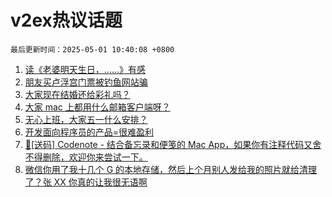 # v2ex热议话题

`最后更新时间：2025-05-01 10:40:08 +0800`

1. [读《老婆明天生日，……》有感](https://www.v2ex.com/t/1129136)
1. [朋友买卢浮宫门票被钓鱼网站骗](https://www.v2ex.com/t/1129157)
1. [大家现在结婚还给彩礼吗？](https://www.v2ex.com/t/1129108)
1. [大家 mac 上都用什么邮箱客户端呀？](https://www.v2ex.com/t/1129102)
1. [无心上班，大家五一什么安排？](https://www.v2ex.com/t/1129143)
1. [开发面向程序员的产品=很难盈利](https://www.v2ex.com/t/1129069)
1. [🎁[送码] Codenote - 结合备忘录和便笺的 Mac App，如果你有注释代码又舍不得删除，欢迎你来尝试一下。](https://www.v2ex.com/t/1129148)
1. [微信你用了我十几个 G 的本地存储，然后上个月别人发给我的照片就给清理了？张 XX 你真的让我很无语啊](https://www.v2ex.com/t/1129067)

